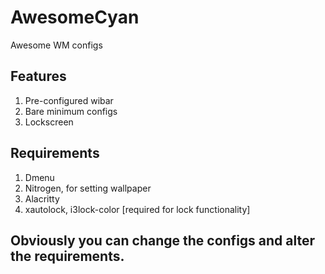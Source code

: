# AwesomeCyan
Awesome WM configs

## Features
 1. Pre-configured wibar
 2. Bare minimum configs
 3. Lockscreen 

## Requirements 
 1. Dmenu
 2. Nitrogen, for setting wallpaper
 3. Alacritty
 4. xautolock, i3lock-color [required for lock functionality]

## Obviously you can change the configs and alter the requirements.
